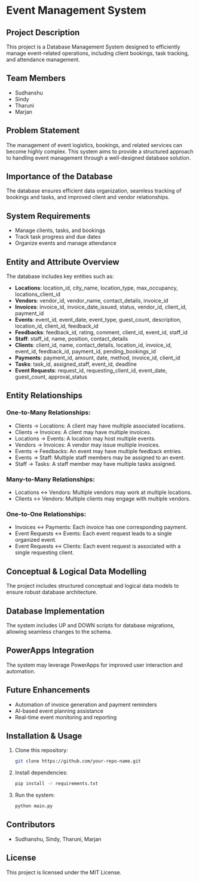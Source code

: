 # Event Management System

## Project Description
This project is a Database Management System designed to efficiently manage event-related operations, including client bookings, task tracking, and attendance management.

## Team Members
- Sudhanshu
- Sindy
- Tharuni
- Marjan

## Problem Statement
The management of event logistics, bookings, and related services can become highly complex. This system aims to provide a structured approach to handling event management through a well-designed database solution.

## Importance of the Database
The database ensures efficient data organization, seamless tracking of bookings and tasks, and improved client and vendor relationships.

## System Requirements
- Manage clients, tasks, and bookings
- Track task progress and due dates
- Organize events and manage attendance

## Entity and Attribute Overview
The database includes key entities such as:
- **Locations**: location_id, city_name, location_type, max_occupancy, locations_client_id
- **Vendors**: vendor_id, vendor_name, contact_details, invoice_id
- **Invoices**: invoice_id, invoice_date_issued, status, vendor_id, client_id, payment_id
- **Events**: event_id, event_date, event_type, guest_count, description, location_id, client_id, feedback_id
- **Feedbacks**: feedback_id, rating, comment, client_id, event_id, staff_id
- **Staff**: staff_id, name, position, contact_details
- **Clients**: client_id, name, contact_details, location_id, invoice_id, event_id, feedback_id, payment_id, pending_bookings_id
- **Payments**: payment_id, amount, date, method, invoice_id, client_id
- **Tasks**: task_id, assigned_staff, event_id, deadline
- **Event Requests**: request_id, requesting_client_id, event_date, guest_count, approval_status

## Entity Relationships
### One-to-Many Relationships:
- Clients → Locations: A client may have multiple associated locations.
- Clients → Invoices: A client may have multiple invoices.
- Locations → Events: A location may host multiple events.
- Vendors → Invoices: A vendor may issue multiple invoices.
- Events → Feedbacks: An event may have multiple feedback entries.
- Events → Staff: Multiple staff members may be assigned to an event.
- Staff → Tasks: A staff member may have multiple tasks assigned.

### Many-to-Many Relationships:
- Locations ↔ Vendors: Multiple vendors may work at multiple locations.
- Clients ↔ Vendors: Multiple clients may engage with multiple vendors.

### One-to-One Relationships:
- Invoices ↔ Payments: Each invoice has one corresponding payment.
- Event Requests ↔ Events: Each event request leads to a single organized event.
- Event Requests ↔ Clients: Each event request is associated with a single requesting client.

## Conceptual & Logical Data Modelling
The project includes structured conceptual and logical data models to ensure robust database architecture.

## Database Implementation
The system includes UP and DOWN scripts for database migrations, allowing seamless changes to the schema.

## PowerApps Integration
The system may leverage PowerApps for improved user interaction and automation.

## Future Enhancements
- Automation of invoice generation and payment reminders
- AI-based event planning assistance
- Real-time event monitoring and reporting

## Installation & Usage
1. Clone this repository:
   ```bash
   git clone https://github.com/your-repo-name.git
   ```
2. Install dependencies:
   ```bash
   pip install -r requirements.txt
   ```
3. Run the system:
   ```bash
   python main.py
   ```

## Contributors
- Sudhanshu, Sindy, Tharuni, Marjan

## License
This project is licensed under the MIT License.

